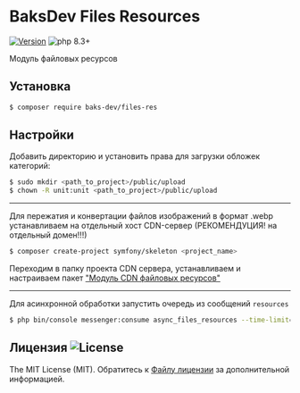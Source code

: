 # BaksDev Files Resources

[![Version](https://img.shields.io/badge/version-7.1.16-blue)](https://github.com/baks-dev/files-res/releases)
![php 8.3+](https://img.shields.io/badge/php-min%208.3-red.svg)

Модуль файловых ресурсов

## Установка

``` bash
$ composer require baks-dev/files-res
```

## Настройки

Добавить директорию и установить права для загрузки обложек категорий:

``` bash
$ sudo mkdir <path_to_project>/public/upload
$ chown -R unit:unit <path_to_project>/public/upload

``` 

***

Для пережатия и конвертации файлов изображений в формат .webp устанавливаем на отдельный хост CDN-сервер (РЕКОМЕНДУЦИЯ!
на отдельный домен!!!)

``` bash
$ composer create-project symfony/skeleton <project_name>
```

Переходим в папку проекта CDN cервера, устанавливаем и настраиваем
пакет ["Модуль CDN файловых ресурсов"](https://github.com/baks-dev/files-cdn)

***

Для асинхронной обработки запустить очередь из сообщений `resources`

``` bash
$ php bin/console messenger:consume async_files_resources --time-limit=3600
``` 

## Лицензия ![License](https://img.shields.io/badge/MIT-green)

The MIT License (MIT). Обратитесь к [Файлу лицензии](LICENSE.md) за дополнительной информацией.

